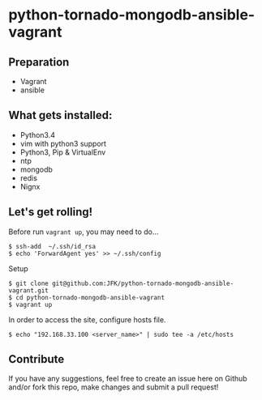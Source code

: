 # python-tornado-mongodb-ansible-vagrant

## Preparation

* Vagrant
* ansible

## What gets installed:

* Python3.4
* vim with python3 support
* Python3, Pip & VirtualEnv
* ntp
* mongodb
* redis
* Nignx

## Let's get rolling!

Before run ```vagrant up```, you may need to do...

```
$ ssh-add  ~/.ssh/id_rsa
$ echo 'ForwardAgent yes' >> ~/.ssh/config
```

Setup

```
$ git clone git@github.com:JFK/python-tornado-mongodb-ansible-vagrant.git
$ cd python-tornado-mongodb-ansible-vagrant
$ vagrant up
```

In order to access the site, configure hosts file.

```
$ echo "192.168.33.100 <server_name>" | sudo tee -a /etc/hosts
```

## Contribute

If you have any suggestions, feel free to create an issue here on Github and/or fork this repo, make changes and submit a pull request!
